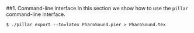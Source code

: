 

##1\.  Command\-line interface
<a name="commandLineInterface"></a>
In this section we show how to use the `pillar` command\-line interface\.




    $ ./pillar export --to=latex PharoSound.pier > PharoSound.tex


